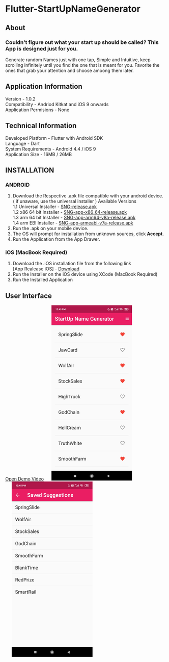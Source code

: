 # Flutter-StartUpNameGenerator
## About
### Couldn't figure out what your start up should be called? This App is designed just for you.
Generate random Names just with one tap, Simple and Intuitive, keep scrolling infinitely until you find the one that is meant for you.
Favorite the ones that grab your attention and choose amoong them later.

## Application Information
Version - 1.0.2 <br>
Compatibility - Andriod Kitkat and iOS 9 onwards <br>
Application Permisions - None <br>

## Technical Information
Developed Platform - Flutter with Android SDK <br>
Language - Dart <br>
System Requirements - Android 4.4 / iOS 9 <br>
Application Size - 16MB / 26MB <br>

## INSTALLATION
### ANDROID
1. Download the Respective .apk file compatible with your android device. ( if unaware, use the universal installer )
  Available Versions <br>
  1.1 Universal Installer     - [SNG-release.apk](https://github.com/sgagankumar/Flutter-StartUpNameGenerator/blob/master/Application%20Release/Android/SNG-release.apk) <br>
  1.2 x86 64 bit Installer    - [SNG-app-x86_64-release.apk](https://github.com/sgagankumar/Flutter-StartUpNameGenerator/blob/master/Application%20Release/Android/SNG-x86_64-release.apk) <br>
  1.3 arm 64 bit Installer    - [SNG-app-arm64-v8a-release.apk](https://github.com/sgagankumar/Flutter-StartUpNameGenerator/raw/master/Application%20Release/Android/SNG-arm64-v8a-release.apk) <br>
  1.4 arm EBI Installer       - [SNG-app-armeabi-v7a-release.apk](https://github.com/sgagankumar/Flutter-StartUpNameGenerator/blob/master/Application%20Release/Android/SNG-armeabi-v7a-release.apk) <br>
2. Run the .apk on your mobile device.
3. The OS will prompt for installation from unknown sources, click **Accept**.
4. Run the Application from the App Drawer.

### iOS (MacBook Required)
1. Download the .iOS installation file from the following link  <br>
  [App Realease iOS]  - [Download](https://github.com/sgagankumar/Flutter-StartUpNameGenerator/blob/master/Application%20Release/iOS/SNG-release.ios)  <br>
2. Run the Installer on the iOS device using XCode (MacBook Required)
3. Run the Installed Application

## User Interface
[Open Demo Video](https://www.github.com/sgagankumar/Flutter-StartUpNameGenerator/raw/master/Screenshots/Demo.mp4)
<img src="Screenshots/SS1.jpg" alt="Application Interface" width=auto height=550px hspace="20"/>
<img src="Screenshots/SS2.jpg" alt="Application Interface" width=auto height=550px hspace="20"/>
